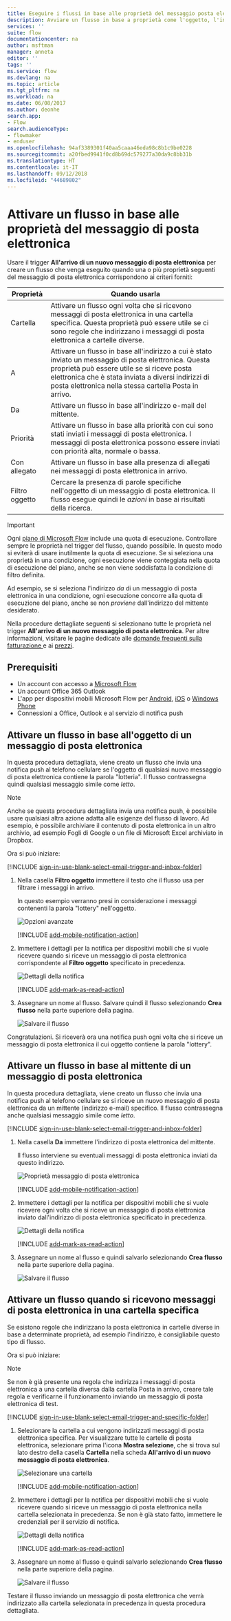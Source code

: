 ```yaml
---
title: Eseguire i flussi in base alle proprietà del messaggio posta elettronica | Microsoft Docs
description: Avviare un flusso in base a proprietà come l'oggetto, l'indirizzo del mittente o del destinatario di un messaggio di posta elettronica.
services: ''
suite: flow
documentationcenter: na
author: msftman
manager: anneta
editor: ''
tags: ''
ms.service: flow
ms.devlang: na
ms.topic: article
ms.tgt_pltfrm: na
ms.workload: na
ms.date: 06/08/2017
ms.author: deonhe
search.app:
- Flow
search.audienceType:
- flowmaker
- enduser
ms.openlocfilehash: 94af3389301f40aa5caaa46eda98c8b1c9be0228
ms.sourcegitcommit: a20fbed9941f0cd8b69dc579277a30da9c8bb31b
ms.translationtype: HT
ms.contentlocale: it-IT
ms.lasthandoff: 09/12/2018
ms.locfileid: "44689802"
---
```

# <a name="trigger-a-flow-based-on-email-properties"></a>Attivare un flusso in base alle proprietà del messaggio di posta elettronica
Usare il trigger **All'arrivo di un nuovo messaggio di posta elettronica** per creare un flusso che venga eseguito quando una o più proprietà seguenti del messaggio di posta elettronica corrispondono ai criteri forniti:

| Proprietà | Quando usarla |
| --- | --- |
| Cartella |Attivare un flusso ogni volta che si ricevono messaggi di posta elettronica in una cartella specifica. Questa proprietà può essere utile se ci sono regole che indirizzano i messaggi di posta elettronica a cartelle diverse. |
| A |Attivare un flusso in base all'indirizzo a cui è stato inviato un messaggio di posta elettronica. Questa proprietà può essere utile se si riceve posta elettronica che è stata inviata a diversi indirizzi di posta elettronica nella stessa cartella Posta in arrivo. |
| Da |Attivare un flusso in base all'indirizzo e-mail del mittente. |
| Priorità |Attivare un flusso in base alla priorità con cui sono stati inviati i messaggi di posta elettronica. I messaggi di posta elettronica possono essere inviati con priorità alta, normale o bassa. |
| Con allegato |Attivare un flusso in base alla presenza di allegati nei messaggi di posta elettronica in arrivo. |
| Filtro oggetto |Cercare la presenza di parole specifiche nell'oggetto di un messaggio di posta elettronica. Il flusso esegue quindi le *azioni* in base ai risultati della ricerca. |

> [!IMPORTANT]
> Ogni [piano di Microsoft Flow](https://flow.microsoft.com/pricing/) include una quota di esecuzione. Controllare sempre le proprietà nel trigger del flusso, quando possibile. In questo modo si eviterà di usare inutilmente la quota di esecuzione. Se si seleziona una proprietà in una condizione, ogni esecuzione viene conteggiata nella quota di esecuzione del piano, anche se non viene soddisfatta la condizione di filtro definita. 

Ad esempio, se si seleziona l'indirizzo *da* di un messaggio di posta elettronica in una condizione, ogni esecuzione concorre alla quota di esecuzione del piano, anche se non *proviene* dall'indirizzo del mittente desiderato.
> 
> 

Nella procedure dettagliate seguenti si selezionano tutte le proprietà nel trigger **All'arrivo di un nuovo messaggio di posta elettronica**. Per altre informazioni, visitare le pagine dedicate alle [domande frequenti sulla fatturazione ](billing-questions.md#what-counts-as-a-run) e ai [prezzi](https://ms.flow.microsoft.com/pricing/).

## <a name="prerequisites"></a>Prerequisiti
* Un account con accesso a [Microsoft Flow](https://flow.microsoft.com)
* Un account Office 365 Outlook
* L'app per dispositivi mobili Microsoft Flow per [Android](https://aka.ms/flowmobiledocsandroid), [iOS](https://aka.ms/flowmobiledocsios) o [Windows Phone](https://aka.ms/flowmobilewindows)
* Connessioni a Office, Outlook e al servizio di notifica push

## <a name="trigger-a-flow-based-on-an-emails-subject"></a>Attivare un flusso in base all'oggetto di un messaggio di posta elettronica
In questa procedura dettagliata, viene creato un flusso che invia una notifica push al telefono cellulare se l'oggetto di qualsiasi nuovo messaggio di posta elettronica contiene la parola "lotteria". Il flusso contrassegna quindi qualsiasi messaggio simile come *letto*.

>[!NOTE]
>Anche se questa procedura dettagliata invia una notifica push, è possibile usare qualsiasi altra azione adatta alle esigenze del flusso di lavoro. Ad esempio, è possibile archiviare il contenuto di posta elettronica in un altro archivio, ad esempio Fogli di Google o un file di Microsoft Excel archiviato in Dropbox.

Ora si può iniziare:

[!INCLUDE [sign-in-use-blank-select-email-trigger-and-inbox-folder](includes/sign-in-use-blank-select-email-trigger-and-inbox-folder.md)]

1. Nella casella **Filtro oggetto** immettere il testo che il flusso usa per filtrare i messaggi in arrivo.
   
     In questo esempio verranno presi in considerazione i messaggi contenenti la parola "lottery" nell'oggetto.
   
    ![Opzioni avanzate](./media/email-triggers/email-triggers-subject-text.png)

    [!INCLUDE [add-mobile-notification-action](includes/add-mobile-notification-action.md)]

1. Immettere i dettagli per la notifica per dispositivi mobili che si vuole ricevere quando si riceve un messaggio di posta elettronica corrispondente al **Filtro oggetto** specificato in precedenza.
   
    ![Dettagli della notifica](./media/email-triggers/email-triggers-4.png)

    [!INCLUDE [add-mark-as-read-action](includes/add-mark-as-read-action.md)]

1. Assegnare un nome al flusso. Salvare quindi il flusso selezionando **Crea flusso** nella parte superiore della pagina.
   
    ![Salvare il flusso](./media/email-triggers/email-triggers-subject-notification.png)

Congratulazioni. Si riceverà ora una notifica push ogni volta che si riceve un messaggio di posta elettronica il cui oggetto contiene la parola "lottery".

## <a name="trigger-a-flow-based-on-an-emails-sender"></a>Attivare un flusso in base al mittente di un messaggio di posta elettronica
In questa procedura dettagliata, viene creato un flusso che invia una notifica push al telefono cellulare se si riceve un nuovo messaggio di posta elettronica da un mittente (indirizzo e-mail) specifico. Il flusso contrassegna anche qualsiasi messaggio simile come *letto*.

[!INCLUDE [sign-in-use-blank-select-email-trigger-and-inbox-folder](includes/sign-in-use-blank-select-email-trigger-and-inbox-folder.md)]

1. Nella casella **Da** immettere l'indirizzo di posta elettronica del mittente. 
   
     Il flusso interviene su eventuali messaggi di posta elettronica inviati da questo indirizzo.
   
    ![Proprietà messaggio di posta elettronica](./media/email-triggers/email-triggers-from.png)

    [!INCLUDE [add-mobile-notification-action](includes/add-mobile-notification-action.md)]

1. Immettere i dettagli per la notifica per dispositivi mobili che si vuole ricevere ogni volta che si riceve un messaggio di posta elettronica inviato dall'indirizzo di posta elettronica specificato in precedenza.
   
    ![Dettagli della notifica](./media/email-triggers/email-triggers-sender-notification.png)

    [!INCLUDE [add-mark-as-read-action](includes/add-mark-as-read-action.md)]

1. Assegnare un nome al flusso e quindi salvarlo selezionando **Crea flusso** nella parte superiore della pagina.
   
    ![Salvare il flusso](./media/email-triggers/email-triggers-sender-5.png)

## <a name="trigger-a-flow-when-emails-arrive-in-a-specific-folder"></a>Attivare un flusso quando si ricevono messaggi di posta elettronica in una cartella specifica
Se esistono regole che indirizzano la posta elettronica in cartelle diverse in base a determinate proprietà, ad esempio l'indirizzo, è consigliabile questo tipo di flusso.

Ora si può iniziare:

> [!NOTE]
> Se non è già presente una regola che indirizza i messaggi di posta elettronica a una cartella diversa dalla cartella Posta in arrivo, creare tale regola e verificarne il funzionamento inviando un messaggio di posta elettronica di test.
> 
> 

[!INCLUDE [sign-in-use-blank-select-email-trigger-and-specific-folder](includes/sign-in-use-blank-select-email-trigger-and-specific-folder.md)]

1. Selezionare la cartella a cui vengono indirizzati messaggi di posta elettronica specifica. Per visualizzare tutte le cartelle di posta elettronica, selezionare prima l'icona **Mostra selezione**, che si trova sul lato destro della casella **Cartella** nella scheda **All'arrivo di un nuovo messaggio di posta elettronica**.
   
    ![Selezionare una cartella](./media/email-triggers/email-triggers-2.png)

    [!INCLUDE [add-mobile-notification-action](includes/add-mobile-notification-action.md)]

1. Immettere i dettagli per la notifica per dispositivi mobili che si vuole ricevere quando si riceve un messaggio di posta elettronica nella cartella selezionata in precedenza. Se non è già stato fatto, immettere le credenziali per il servizio di notifica.
   
    ![Dettagli della notifica](./media/email-triggers/email-triggers-folder-notification.png)

    [!INCLUDE [add-mark-as-read-action](includes/add-mark-as-read-action.md)]

1. Assegnare un nome al flusso e quindi salvarlo selezionando **Crea flusso** nella parte superiore della pagina.
   
    ![Salvare il flusso](./media/email-triggers/email-triggers-7.png)

Testare il flusso inviando un messaggio di posta elettronica che verrà indirizzato alla cartella selezionata in precedenza in questa procedura dettagliata.

